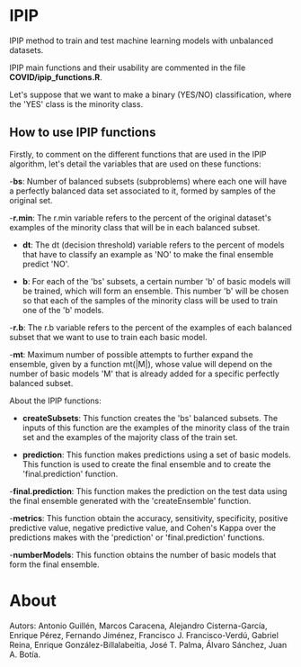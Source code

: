 # IPIP

IPIP method to train and test machine learning models with unbalanced datasets.

IPIP main functions and their usability are commented in the file **COVID/ipip_functions.R**.

Let's suppose that we want to make a binary (YES/NO) classification, where the 'YES' class is the minority class.

## How to use IPIP functions

Firstly, to comment on the different functions that are used in the IPIP algorithm, let's detail the variables that are used on these functions:

-**bs**: Number of balanced subsets (subproblems) where each one will have a perfectly balanced data set associated to it, formed by samples of the original set.

-**r.min**: The r.min variable refers to the percent of the original dataset's examples of the minority class that will be in each balanced subset.

- **dt**: The dt (decision threshold) variable refers to the percent of models that have to classify an example as 'NO' to make the final ensemble predict 'NO'.  

- **b**: For each of the 'bs' subsets, a certain number 'b' of basic models will be trained, which will form an ensemble. This number 'b' will be chosen so that each of the samples of the minority class will be used to train one of the 'b' models.

-**r.b**: The r.b variable refers to the percent of the examples of each balanced subset that we want to use to train each basic model.

-**mt**: Maximum number of possible attempts to further expand the ensemble, given by a function mt(|M|), whose value will depend on the number of basic models 'M' that is already added for a specific perfectly balanced subset.

About the IPIP functions:

- **createSubsets**: This function creates the 'bs' balanced subsets. The inputs of this function are the examples of the minority class of the train set and the examples of the majority class of the train set.

- **prediction**: This function makes predictions using a set of basic models. This function is used to create the final ensemble and to create the 'final.prediction' function.

-**final.prediction**: This function makes the prediction on the test data using the final ensemble generated with the 'createEnsemble' function.

-**metrics**: This function obtain the accuracy, sensitivity, specificity, positive predictive value, negative predictive value, and Cohen's Kappa over the predictions makes with the 'prediction' or 'final.prediction' functions.

-**numberModels**: This function obtains the number of basic models that form the final ensemble.

# About

Autors: Antonio Guillén, Marcos Caracena, Alejandro Cisterna-García, Enrique Pérez, Fernando Jiménez, Francisco J. Francisco-Verdú, Gabriel Reina, Enrique González-Billalabeitia, José T. Palma, Álvaro Sánchez, Juan A. Botía.

